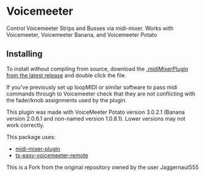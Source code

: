 # Voicemeeter

Control Voicemeeter Strips and Busses via midi-mixer. Works with Voicemeeter, Voicemeeter Banana, and Voicemeeter Potato


## Installing
To install without compiling from source, download the [.midiMixerPlugin from the latest release](https://github.com/Jaggernaut555/midi-mixer-voicemeeter/releases) and double click the file.

If you've previously set up loopMIDI or similar software to pass midi commands through to Voicemeeter check that they are not conflicting with the fader/knob assignments used by the plugin.

This plugin was made with VoiceMeeter Potato version 3.0.2.1 (Banana version 2.0.6.1 and non-named version 1.0.8.1). Lower versions may not work correctly.


This package uses:
- [midi-mixer-plugin](https://github.com/midi-mixer/midi-mixer-plugin)
- [ts-easy-voicemeeter-remote](https://github.com/Jaggernaut555/ts-easy-voicemeeter-remote)

This is a Fork from the original repository owned by the user Jaggernaut555
